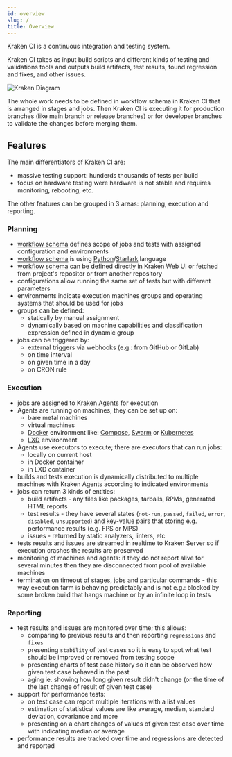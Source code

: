 ```yaml
---
id: overview
slug: /
title: Overview
---
```


Kraken CI is a continuous integration and testing system.

Kraken CI takes as input build scripts and different kinds of testing and validations tools
and outputs build artifacts, test results, found regression and fixes, and other issues.

![Kraken Diagram](/img/kraken-diagram.png)

The whole work needs to be defined in workflow schema in Kraken CI that is arranged in stages and jobs.
Then Kraken CI is executing it for production branches (like main branch or release branches)
or for developer branches to validate the changes before merging them.

## Features

The main differentiators of Kraken CI are:

- massive testing support: hunderds thousands of tests per build
- focus on hardware testing were hardware is not stable and requires monitoring, rebooting, etc.

The other features can be grouped in 3 areas: planning, execution and reporting.

### Planning

- [workflow schema](schema) defines scope of jobs and tests with assigned configuration and
  environments
- [workflow schema](schema) is using
  [Python](https://www.python.org/)/[Starlark](https://github.com/bazelbuild/starlark) language
- [workflow schema](schema) can be defined directly in Kraken Web UI or
  fetched from project's repositor or from another repository
- configurations allow running the same set of tests but with different parameters
- environments indicate execution machines groups and operating systems that should be used for jobs
- groups can be defined:
   - statically by manual assignment
   - dynamically based on machine capabilities and classification expression defined in dynamic group
- jobs can be triggered by:
   - external triggers via webhooks (e.g.: from GitHub or GitLab)
   - on time interval
   - on given time in a day
   - on CRON rule

### Execution

- jobs are assigned to Kraken Agents for execution
- Agents are running on machines, they can be set up on:
  - bare metal machines
  - virtual machines
  - [Docker](https://www.docker.com/) environment
    like:
    [Compose](https://docs.docker.com/compose/),
    [Swarm](https://docs.docker.com/engine/swarm/)
    or [Kubernetes](https://kubernetes.io/)
  - [LXD](https://linuxcontainers.org/lxd/introduction/) environment
- Agents use executors to execute; there are executors that can run jobs:
  - locally on current host
  - in Docker container
  - in LXD container
- builds and tests execution is dynamically distributed to multiple machines with Kraken Agents according to indicated environments
- jobs can return 3 kinds of entities:
  - build artifacts - any files like packages, tarballs, RPMs, generated HTML reports
  - test results - they have several states (`not-run`, `passed`, `failed`, `error`, `disabled`, `unsupported`)
    and key-value pairs that storing e.g. performance results (e.g. FPS or MPS)
  - issues - returned by static analyzers, linters, etc
- tests results and issues are streamed in realtime to Kraken Server so if execution crashes the results are preserved
- monitoring of machines and agents: if they do not report alive for several minutes then they are disconnected from pool of available
  machines
- termination on timeout of stages, jobs and particular commands - this way execution farm is behaving predictably and is not e.g.: blocked
  by some broken build that hangs machine or by an infinite loop in tests

### Reporting

- test results and issues are monitored over time; this allows:
  - comparing to previous results and then reporting `regressions` and `fixes`
  - presenting `stability` of test cases so it is easy to spot what test should be improved or removed from testing scope
  - presenting charts of test case history so it can be observed how given test case behaved in the past
  - aging ie. showing how long given result didn't change (or the time of the last change of result of given test case)
- support for performance tests:
  - on test case can report multiple iterations with a list values
  - estimation of statistical values are like average, median, standard deviation, covariance and more
  - presenting on a chart changes of values of given test case over time with indicating median or average
- performance results are tracked over time and regressions are detected and reported
